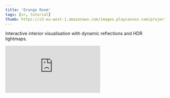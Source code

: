 ```yaml
---
title: 'Orange Room'
tags: [vr, tutorial]
thumb: https://s3-eu-west-1.amazonaws.com/images.playcanvas.com/projects/12/345310/BKST60-image-75.jpg
---
```

Interactive interior visualisation with dynamic reflections and HDR lightmaps.
<div className="iframe-container">
    <iframe loading="lazy" src="https://playcanv.as/p/1ha5glKf/" title="Orange Room" webkitallowfullscreen="true" mozallowfullscreen="true" allow="autoplay" allowfullscreen="true" allowvr="" scrolling="no" frameborder="0" />
</div>
